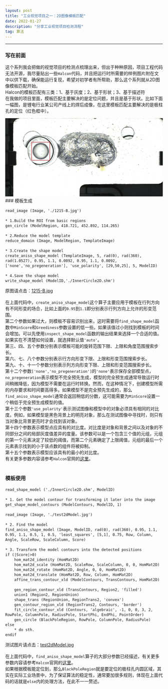 ```yaml
---
layout: post	
title: "工业视觉项目之一：2D图像模板匹配"	
date: 2022-01-27	
description: "分享工业视觉项目检测流程"	
tag: 算法	
---
```


---

### 写在前面

这个系列我会把做的视觉项目的检测点梳理出来，但出于种种原因，项目工程代码无法开源，我尽量贴出一些`Halcon`代码，并且把运行时所需要的样例图片附在文中以供下载，确保能运行复现，希望对初学者有所帮助，那么这个系列就从2D图像模板匹配开始。
<br>
Halcon的模板匹配有三类：1、基于灰度；2、基于形状；3、基于描述符<br>
在我做的项目里面，模板匹配主要解决的是定位问题，并且是基于形状。比如下面一幅图，是锂电行业某公司产线上的焊后成像，在这里模板匹配主要解决的是极柱孔的定位（红色框中）。

<img src="/images/blogPics/private/develop/1215-B-mark.jpg"/>
<br>
### 模板生成

```
read_image (Image, './1215-B.jpg')

* 1.Build the ROI from basic regions
gen_circle (ModelRegion, 418.721, 452.892, 114.265)

* 2.Reduce the model template
reduce_domain (Image, ModelRegion, TemplateImage)

* 3.Create the shape model
create_aniso_shape_model (TemplateImage, 5, rad(0), rad(360), rad(1.0527), 0.95, 1.1, 0.0092, 0.95, 1.1, 0.0092, ['none','no_pregeneration'], 'use_polarity', [29,50,25], 5, ModelID)

* 4.Save the shape model
write_shape_model (ModelID,'./InnerCircle2D.shm')
```

原图请点击：<a href="/images/blogPics/private/develop/1215-B.jpg" target="_blank">1215-B.jpg</a>
<br><br>
在上面代码中，`create_aniso_shape_model`这个算子主要应用于模板在行列方向有不同形变的场合，比如上面的`0.95`到`1.1`即分别表示行列方向上允许的形变范围。
<br>
第二个参数如果过大，则模板不容易识别出来，这时需要将`find_shape_model`函数中`MinScore`和`Greediness`参数设置的低一些。如果该值过小则找到模板的时间会增加。可以先使用`inspect_shape_model`函数的输出结果来选择一个合适的值。如果实在不清楚如何设置，就选择默认值`'auto'`。
<br>
第三、四、五个参数分别表示模板可能的旋转范围下限、上限和角度范围搜索步长。
<br>
第六、七、八个参数分别表示行方向形变下限、上限和形变范围搜索步长。
<br>
第九、十、十一个参数分别表示列方向形变下限、上限和形变范围搜索步长。
<br>
第十二个参数`['none','no_pregeneration']`的`'none'`表示保存全部模型点，`no_pregeneration`表示模型不完全预先生成，模型的完全预生成通常导致运行时间稍微降低，因为模型不需要在运行时转换。然而，在这种情况下，创建模型所需的内存要求和时间要高得多。如果模型不是完全预先生成的，那么`find_aniso_shape_model`通常会返回稍低的分数，这可能需要为`MinScore`设置一个稍低于完全预生成模型的值。
<br>
第十三个参数`'use_polarity'`表示测试图像和模型中的对象必须具有相同的对比度。例如，如果模型是黑色背景上的明亮对象，那么在测试图像中寻找时，则只有当对象比背景更亮时才会找到该对象。
<br>
第十四个参数表示模型点应具有的对比度。对比度是对象和背景之间以及对象的不同部分之间的局部灰度值差异的度量。该参数可以是一个包含三个值的元组，元组的第一个元素决定了较低的阈值，而第二个元素确定了上限阈值，元组的最后一个元素表示找到的小于该点数的组件将被抑制。
<br>
第十五个参数表示模型应该具有的最小的对比度。
<br>
有关更多参数内容请参考`Halcon`官网的<a href="https://www.mvtec.com/doc/halcon/13/en/create_aniso_shape_model.html" target="_blank">这里</a>。
<br><br>
### 模板使用
```
read_shape_model ('./InnerCircle2D.shm', ModelID)

* 1. Get the model contour for transforming it later into the image
get_shape_model_contours (ModelContours, ModelID, 1)

read_image (Image, './test2dModel.jpg')

* 2. Find the model
find_aniso_shape_model (Image, ModelID, rad(0), rad(360), 0.95, 1.1, 0.95, 1.1, 0.5, 1, 0.5, 'least_squares', [5,1], 0.75, Row, Column, Angle, ScaleRow, ScaleColumn, Score)

* 3. Transform the model contours into the detected positions
if (|Score|>0)
	hom_mat2d_identity (HomMat2D)
	hom_mat2d_scale (HomMat2D, ScaleRow, ScaleColumn, 0, 0, HomMat2D)
	hom_mat2d_rotate (HomMat2D, Angle, 0, 0, HomMat2D)
	hom_mat2d_translate (HomMat2D, Row, Column, HomMat2D)
	affine_trans_contour_xld (ModelContours, TransContours, HomMat2D)
		
	gen_region_contour_xld (TransContours, Region2, 'filled')
	union1 (Region2, RegionUnion)
	shape_trans (RegionUnion, RegionTrans2, 'convex')
	gen_contour_region_xld (RegionTrans2, Contours, 'border')
	fit_circle_contour_xld (Contours, 'algebraic', -1, 0, 0, 3, 2, RowPole, ColumnPole, RadiusPole, StartPhi, EndPhi, PointOrder)
	gen_circle (BlackPoleRegion, RowPole, ColumnPole, RadiusPole)
else
	* do sth.
endif
```

测试图片请点击：<a href="/images/blogPics/private/develop/test2dModel.jpg" target="_blank">test2dModel.jpg</a>
<br><br>
在上面代码中，`find_aniso_shape_model`算子的大部分参数已经描述，有关更多参数内容请参考`Halcon`官网的<a href="https://www.mvtec.com/doc/halcon/12/en/find_aniso_shape_model.html" target="_blank">这里</a>。
<br>
如果根据模板能定位到，那么`BlackPoleRegion`就是要定位的极柱孔内圆区域，其实在实际工业场景中，为了保证算法的稳定性，通常要加很多规则，体现在上面代码的话就是`else`内的处理方法，在此不一一赘述。
<br><br>
